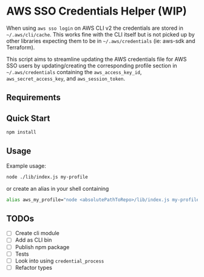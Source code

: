 # AWS SSO Credentials Helper (WIP)

When using `aws sso login` on AWS CLI v2 the credentials are stored in `~/.aws/cli/cache`.
This works fine with the CLI itself but is not picked up by other libraries expecting them
to be in `~/.aws/credentials` (ie: aws-sdk and Terraform).

This script aims to streamline updating the AWS credentials file for AWS SSO users by
updating/creating the corresponding profile section in `~/.aws/credentials` containing
the `aws_access_key_id`, `aws_secret_access_key`, and `aws_session_token`.

## Requirements

## Quick Start

```sh
npm install
```

## Usage

Example usage:

```sh
node ./lib/index.js my-profile
```

or create an alias in your shell containing

```sh
alias aws_my_profile="node <absolutePathToRepo>/lib/index.js my-profile"
```

## TODOs

- [ ] Create cli module
- [ ] Add as CLI bin
- [ ] Publish npm package
- [ ] Tests
- [ ] Look into using `credential_process`
- [ ] Refactor types
